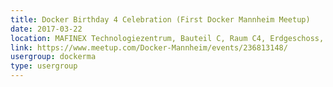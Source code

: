 ```yaml
---
title: Docker Birthday 4 Celebration (First Docker Mannheim Meetup)
date: 2017-03-22
location: MAFINEX Technologiezentrum, Bauteil C, Raum C4, Erdgeschoss, Mannheim
link: https://www.meetup.com/Docker-Mannheim/events/236813148/
usergroup: dockerma
type: usergroup
---
```

